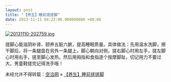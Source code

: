 ```yaml
---
layout: post
title: "【养生】睡前搓搓脚"
date: 2013-11-11 04:22:06.000000000 +08:00
---
```


[![20131110-202759.jpg](http://www.kongqia.com/wp-content/uploads/2013/11/20131110-202759.jpg)](http://www.kongqia.com/wp-content/uploads/2013/11/20131110-202759.jpg)

搓脚心能滋阴补肾、颐养五脏六腑，提高睡眠质量。具体做法：先用温水洗脚，擦干脚后，将一条腿盘在另外一条腿上，脚心朝向对侧，搓右脚心时用左手，搓左脚心时用右手，搓至脚心发热，然后用拇指和食指逐个按摩脚趾，切记用力不要过大。男童鞋搓完记得洗手哦！

未经允许不得转载：[空洽网](http://kongqia.com) » [【养生】睡前搓搓脚](http://kongqia.com/17943.html)


